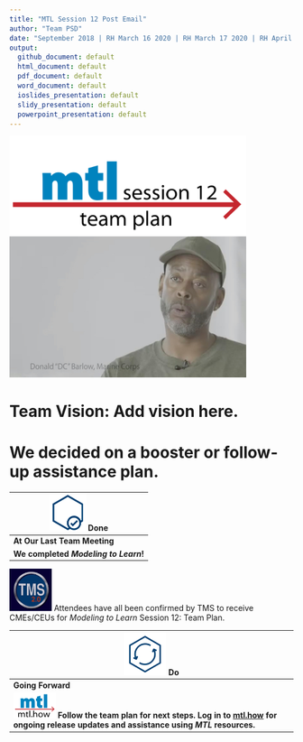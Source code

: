 ```yaml
---
title: "MTL Session 12 Post Email"
author: "Team PSD"
date: "September 2018 | RH March 16 2020 | RH March 17 2020 | RH April 2 2020"
output: 
  github_document: default
  html_document: default
  pdf_document: default
  word_document: default
  ioslides_presentation: default
  slidy_presentation: default
  powerpoint_presentation: default
---
```


<!-- MTL Logo, HTML img tag -->
[<img src = "https://github.com/lzim/teampsd/blob/master/resources/title_slides/mtl_s12_team_plan_title.png"
     height = "175" width = "420">](https://github.com/lzim/mtl/blob/master/blue/session12/s12_learner/mtl_session12_see.md) 
[<img src="https://github.com/lzim/teampsd/blob/master/resources/vapor_team_youtube/barlow_vapor.jpg" height="250" width="420">](https://mtl.how/vapor_wk24)   

# Team Vision: Add vision here.
# We decided on a booster or follow-up assistance plan.

<!-- Do/Done Tables -->
| [<img src = "https://raw.githubusercontent.com/lzim/teampsd/master/resources/icons/done.png" height = "65" width = "65">](https://github.com/lzim/mtl/blob/master/blue/session12/s12_learner/mtl_session12_see.md) **Done** | 
| --- |
|**At Our Last Team Meeting**|
| **We completed _Modeling to Learn_!** 

[<img src = "https://github.com/lzim/teampsd/blob/master/resources/logos/tms_logo.jpg?raw=true" height = "75" width = "75">](https://www.tms.va.gov/SecureAuth35/) Attendees have all been confirmed by TMS to receive CMEs/CEUs for _Modeling to Learn_ Session 12: Team Plan. 

[<img src = "https://raw.githubusercontent.com/lzim/teampsd/master/resources/icons/do.png" height = "75" width = "75">](https://mtl.how) **Do** |
| --- |
|**Going Forward**
|[<img src = "https://raw.githubusercontent.com/lzim/teampsd/master/resources/logos/mtl_how_sm.png" height = "45" width = "75">](http://mtl.how) **Follow the team plan for next steps. Log in to [mtl.how](https://mtl.how) for ongoing release updates and assistance using _MTL_ resources.** |


